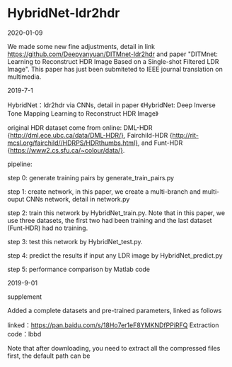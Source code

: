 # HybridNet-ldr2hdr

2020-01-09 

We made some new fine adjustments, detail in link https://github.com/Deepyanyuan/DITMnet-ldr2hdr
and paper "DITMnet: Learning to Reconstruct HDR Image Based on a Single-shot Filtered LDR Image". 
This paper has just been submiteted to IEEE journal translation on multimedia.

2019-7-1

HybridNet：ldr2hdr via CNNs, detail in paper 《HybridNet: Deep Inverse Tone Mapping Learning to Reconstruct HDR Image》

original HDR dataset come from online: DML-HDR {http://dml.ece.ubc.ca/data/DML-HDR/}, Fairchild-HDR {http://rit-mcsl.org/fairchild//HDRPS/HDRthumbs.html}, and Funt-HDR {https://www2.cs.sfu.ca/~colour/data/}.



pipeline:

step 0: generate training pairs by generate_train_pairs.py

step 1: create network, in this paper, we create a multi-branch and multi-ouput CNNs network, detail in network.py

step 2: train this network by HybridNet_train.py. Note that in this paper, we use three datasets, the first two had been training and the last dataset (Funt-HDR) had no training.

step 3: test this network by HybridNet_test.py.

step 4: predict the results if input any LDR image by HybridNet_predict.py

step 5: performance comparison by Matlab code


2019-9-01 

supplement

Added a complete datasets and pre-trained parameters, linked as follows

linked：https://pan.baidu.com/s/18Ho7er1eF8YMKNDfPPiRFQ 
Extraction code：lbbd 

Note that after downloading, you need to extract all the compressed files first, the default path can be
